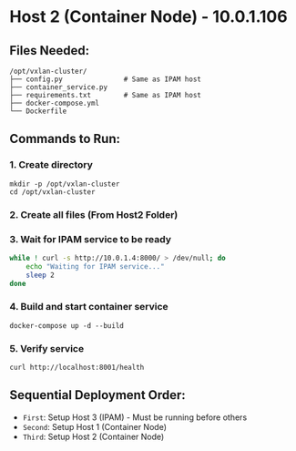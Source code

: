 # Host 2 (Container Node) - 10.0.1.106

## Files Needed:

    /opt/vxlan-cluster/
    ├── config.py               # Same as IPAM host
    ├── container_service.py
    ├── requirements.txt        # Same as IPAM host
    ├── docker-compose.yml
    └── Dockerfile

## Commands to Run:


### 1. Create directory
```
mkdir -p /opt/vxlan-cluster
cd /opt/vxlan-cluster
```

### 2. Create all files (From Host2 Folder)

### 3. Wait for IPAM service to be ready
```bash
while ! curl -s http://10.0.1.4:8000/ > /dev/null; do
    echo "Waiting for IPAM service..."
    sleep 2
done
```

### 4. Build and start container service
```
docker-compose up -d --build
```

### 5. Verify service
```
curl http://localhost:8001/health
```

## Sequential Deployment Order:

- `First`: Setup Host 3 (IPAM) - Must be running before others
- `Second`: Setup Host 1 (Container Node)
- `Third`: Setup Host 2 (Container Node)